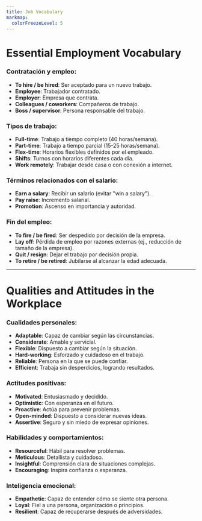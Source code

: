 ```yaml
---
title: Job Vocabulary
markmap:
  colorFreezeLevel: 5
---
```


# Essential Employment Vocabulary

### **Contratación y empleo**:

- **To hire / be hired**: Ser aceptado para un nuevo trabajo.
- **Employee**: Trabajador contratado.
- **Employer**: Empresa que contrata.
- **Colleagues / coworkers**: Compañeros de trabajo.
- **Boss / supervisor**: Persona responsable del trabajo.

### **Tipos de trabajo**:

- **Full-time**: Trabajo a tiempo completo (40 horas/semana).
- **Part-time**: Trabajo a tiempo parcial (15-25 horas/semana).
- **Flex-time**: Horarios flexibles definidos por el empleado.
- **Shifts**: Turnos con horarios diferentes cada día.
- **Work remotely**: Trabajar desde casa o con conexión a internet.

### **Términos relacionados con el salario**:

- **Earn a salary**: Recibir un salario (evitar "win a salary").
- **Pay raise**: Incremento salarial.
- **Promotion**: Ascenso en importancia y autoridad.

### **Fin del empleo**:

- **To fire / be fired**: Ser despedido por decisión de la empresa.
- **Lay off**: Pérdida de empleo por razones externas (ej., reducción de tamaño de la empresa).
- **Quit / resign**: Dejar el trabajo por decisión propia.
- **To retire / be retired**: Jubilarse al alcanzar la edad adecuada.

---

# Qualities and Attitudes in the Workplace

### **Cualidades personales**:

- **Adaptable**: Capaz de cambiar según las circunstancias.
- **Considerate**: Amable y servicial.
- **Flexible**: Dispuesto a cambiar según la situación.
- **Hard-working**: Esforzado y cuidadoso en el trabajo.
- **Reliable**: Persona en la que se puede confiar.
- **Efficient**: Trabaja sin desperdicios, logrando resultados.

### **Actitudes positivas**:

- **Motivated**: Entusiasmado y decidido.
- **Optimistic**: Con esperanza en el futuro.
- **Proactive**: Actúa para prevenir problemas.
- **Open-minded**: Dispuesto a considerar nuevas ideas.
- **Assertive**: Seguro y sin miedo de expresar opiniones.

### **Habilidades y comportamientos**:

- **Resourceful**: Hábil para resolver problemas.
- **Meticulous**: Detallista y cuidadoso.
- **Insightful**: Comprensión clara de situaciones complejas.
- **Encouraging**: Inspira confianza o esperanza.

### **Inteligencia emocional**:

- **Empathetic**: Capaz de entender cómo se siente otra persona.
- **Loyal**: Fiel a una persona, organización o principios.
- **Resilient**: Capaz de recuperarse después de adversidades.
